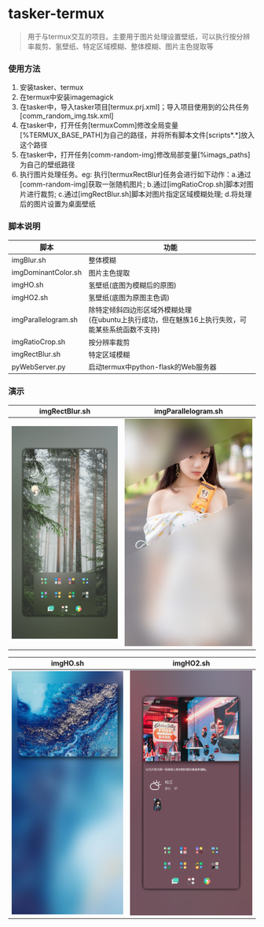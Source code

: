 # tasker-termux
> 用于与termux交互的项目。主要用于图片处理设置壁纸，可以执行按分辨率裁剪、氢壁纸、特定区域模糊、整体模糊、图片主色提取等


### 使用方法
1. 安装tasker、termux
2. 在termux中安装imagemagick
3. 在tasker中，导入tasker项目[termux.prj.xml]；导入项目使用到的公共任务[comm_random_img.tsk.xml]
4. 在tasker中，打开任务[termuxComm]修改全局变量[%TERMUX_BASE_PATH]为自己的路径，并将所有脚本文件[scripts\*.*]放入这个路径
5. 在tasker中，打开任务[comm-random-img]修改局部变量[%imags_paths]为自己的壁纸路径
6. 执行图片处理任务。eg: 执行[termuxRectBlur]任务会进行如下动作：a.通过[comm-random-img]获取一张随机图片; b.通过[imgRatioCrop.sh]脚本对图片进行裁剪; c.通过[imgRectBlur.sh]脚本对图片指定区域模糊处理; d.将处理后的图片设置为桌面壁纸



### 脚本说明
|脚本|功能|
|-|-|
|imgBlur.sh|整体模糊|
|imgDominantColor.sh|图片主色提取|
|imgHO.sh|氢壁纸(底图为模糊后的原图)|
|imgHO2.sh|氢壁纸(底图为原图主色调)|
|imgParallelogram.sh|除特定倾斜四边形区域外模糊处理<br>(在ubuntu上执行成功，但在魅族16上执行失败，可能某些系统函数不支持)|
|imgRatioCrop.sh|按分辨率裁剪|
|imgRectBlur.sh|特定区域模糊|
|pyWebServer.py|启动termux中python-flask的Web服务器|


### 演示
|imgRectBlur.sh|imgParallelogram.sh|
|-|-|
|<img src="https://github.com/bjc5233/tasker-termux/raw/master/resources/demo1.png"/>|<img src="https://github.com/bjc5233/tasker-termux/raw/master/resources/demo2.jpg"/>|

|imgHO.sh|imgHO2.sh|
|-|-|
|<img src="https://github.com/bjc5233/tasker-termux/raw/master/resources/demo3.jpg"/>|<img src="https://github.com/bjc5233/tasker-termux/raw/master/resources/demo4.png"/>|